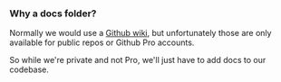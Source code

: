 ### Why a docs folder?

Normally we would use a [Github wiki](https://docs.github.com/en/communities/documenting-your-project-with-wikis/adding-or-editing-wiki-pages),
but unfortunately those are only available for public repos or Github Pro accounts.

So while we're private and not Pro, we'll just have to add docs to our codebase.
